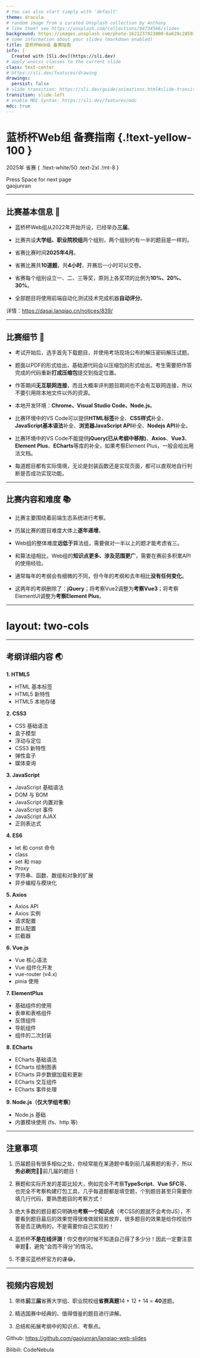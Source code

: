 ```yaml
---
# You can also start simply with 'default'
theme: dracula
# random image from a curated Unsplash collection by Anthony
# like them? see https://unsplash.com/collections/94734566/slidev
background: https://images.unsplash.com/photo-1621237023000-6a628c285938?q=80&w=3270&auto=format&fit=crop&ixlib=rb-4.0.3&ixid=M3wxMjA3fDB8MHxwaG90by1wYWdlfHx8fGVufDB8fHx8fA%3D%3D
# some information about your slides (markdown enabled)
title: 蓝桥杯Web组 备赛指南
info: |
  Created with [Sli.dev](https://sli.dev)
# apply unocss classes to the current slide
class: text-center
# https://sli.dev/features/drawing
drawings:
  persist: false
# slide transition: https://sli.dev/guide/animations.html#slide-transitions
transition: slide-left
# enable MDC Syntax: https://sli.dev/features/mdc
mdc: true
---
```


# 蓝桥杯Web组 备赛指南 {.!text-yellow-100 }

2025年 省赛 { .!text-white/50 .text-2xl .!mt-8 }

<div @click="$slidev.nav.next" class="mt-12 py-1" hover:bg="white op-10">
  Press Space for next page <carbon:arrow-right />
</div>

<div class="abs-br m-6 text-xl">
  <div class="flex items-center space-x-2">
  <a href="https://github.com/gaojunran/lanqiao-web-slides" target="_blank" class="slidev-icon-btn">
    <carbon:logo-github />
  </a>
  <div class="text-white/75 hover:text-white transition">gaojunran</div>
  </div>
</div>

---

## 比赛基本信息 📢

<v-clicks>

- 蓝桥杯Web组从2022年开始开设，已经举办**三届**。

- 比赛共设**大学组、职业院校组**两个组别，两个组别约有一半的题目是一样的。

- 省赛比赛时间**2025年4月**。

- 省赛比赛共**10道题**，共**4小时**，开赛后一小时可以交卷。

- 省赛每个组别设立一、二、三等奖，原则上各奖项的比例为**10%、20%、30%**。

- 全部题目将使用前端自动化测试技术完成机器**自动评分**。

</v-clicks>

<v-click>

详情：https://dasai.lanqiao.cn/notices/839/

</v-click>


---

## 比赛细节 👀

<v-clicks>

- 考试开始后，选手首先下载题目，并使用考场现场公布的解压密码解压试题。

- 题面以PDF的形式给出，基础源代码会以压缩包的形式给出。考生需要把作答完成的代码重新**打成压缩包**提交到指定位置。

- 作答期间**无互联网连接**，而且大概率评判题目期间也不会有互联网连接，所以不要引用除本地文件以外的资源。

- 本地开发环境：**Chrome、Visual Studio Code、Node.js**。

- 比赛环境中的VS Code可以提供**HTML标签**补全、**CSS样式**补全、**JavaScript基本语法**补全、**浏览器JavaScript API**补全、**Nodejs API**补全。

- 比赛环境中的VS Code不能提供**jQuery(已从考纲中移除)**、**Axios**、**Vue3**、**Element Plus**、**ECharts**等库的补全，如果考察Element Plus，一般会给出用法文档。

- 每道题目都有实际情境，无论是封装函数还是实现页面，都可以直观地自行判断是否成功实现功能。

</v-clicks>

---

## 比赛内容和难度 📚

<v-clicks>

- 比赛主要围绕着前端生态系统进行考察。

- 历届比赛的题目难度大体上**逐年递增**。

- Web组的整体难度**远低于**算法组，需要做对一半以上的题才能考虑省三。

- 和算法组相比，Web组的**知识点更多、涉及范围更广**，需要在赛前多积累API的使用经验。

- 通常每年的考纲会有细微的不同，但今年的考纲和去年相比**没有任何变化**。

- 这两年的考纲删除了：**jQuery**；将考察Vue2调整为**考察Vue3**；将考察ElementUI调整为**考察Element Plus**。

</v-clicks>

---
# layout: two-cols
---

## 考纲详细内容 🌏

<div class="overflow-y-scroll max-h-7/8 mt-6">

**1. HTML5**
- HTML 基本标签
- HTML5 新特性
- HTML5 本地存储

**2. CSS3**
- CSS 基础语法
- 盒子模型
- 浮动与定位
- CSS3 新特性
- 弹性盒子
- 媒体查询

**3. JavaScript**
- JavaScript 基础语法
- DOM 与 BOM
- JavaScript 内置对象
- JavaScript 事件
- JavaScript AJAX
- 正则表达式

**4. ES6**
- let 和 const 命令
- class
- set 和 map
- Proxy
- 字符串、函数、数组和对象的扩展
- 异步编程与模块化

**5. Axios**
- Axios API
- Axios 实例
- 请求配置
- 默认配置
- 拦截器

**6. Vue.js** 
- Vue 核心语法
- Vue 组件化开发
- vue-router (v4.x)
- pinia 使用

**7. ElementPlus**
- 基础组件的使用
- 表单和表格组件
- 反馈组件
- 导航组件
- 组件的二次封装

**8. ECharts**
- ECharts 基础语法
- ECharts 绘制图表
- ECharts 异步数据加载和更新
- ECharts 交互组件
- ECharts 事件处理

**9. Node.js（仅大学组考察）**
- Node.js 基础
- 内置模块使用 (fs、http 等)

</div>

---

## 注意事项

<v-clicks>

1. 历届题目有很多相似之处，你经常能在某道题中看到前几届赛题的影子，所以**务必刷完**✍🏻前几届的题目！

2. 赛题和实际开发的差距比较大，例如完全不考察**TypeScript**、**Vue SFC**等、也完全不考察构建打包工具，几乎每道题都是填空题，个别题目甚至只需要你填几行代码，要熟悉题目的考察方式！

3. 绝大多数的题目都只明确地**考察一个知识点**（考CSS的题就不会考你JS），不要看到题目最后的效果觉得很难做就轻易放弃，很多题目的效果是给你校验作答是否正确用的，不是需要你自己实现的！

4. 蓝桥杯**不是在线评测**！你交卷的时候不知道自己得了多少分！因此一定要注意审题👀，避免“会而不得分”的情况。

5. 不要买蓝桥杯官方的课😂。

</v-clicks>

---

## 视频内容规划

<v-clicks>

1. 带练**前三届**省赛大学组、职业院校组**省赛真题**14 + 12 + 14 = **40**道题。

2. 精选国赛中经典的、值得借鉴的题目进行讲解。

3. 总结和拓展考纲中的知识点、考察点。

</v-clicks>


<v-clicks>

<div class="my-12 border-t border-gray-300"></div>

Github: https://github.com/gaojunran/lanqiao-web-slides

Bilibili: CodeNebula

</v-clicks>